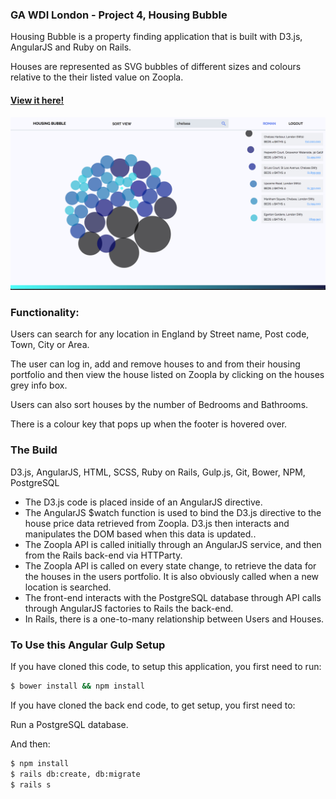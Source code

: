 ### GA WDI London - Project 4, Housing Bubble

Housing Bubble is a property finding application that is built with D3.js, AngularJS and Ruby on Rails.

Houses are represented as SVG bubbles of different sizes and colours relative to the their listed value on Zoopla.

#### [View it here!][url_id]
[url_id]: https://housingbubble.herokuapp.com

![](src/images/housingbubblescreen.png "Screen Shot")

### Functionality:

Users can search for any location in England by Street name, Post code, Town, City or Area.

The user can log in, add and remove houses to and from their housing portfolio and then view the house listed on Zoopla by clicking on the houses grey info box.

Users can also sort houses by the number of Bedrooms and Bathrooms.

There is a colour key that pops up when the footer is hovered over.

### The Build

D3.js, AngularJS, HTML, SCSS, Ruby on Rails, Gulp.js, Git, Bower, NPM, PostgreSQL

- The D3.js code is placed inside of an AngularJS directive.
- The AngularJS $watch function is used to bind the D3.js directive to the house price data retrieved from Zoopla. D3.js then interacts and manipulates the DOM based when this data is updated..
- The Zoopla API is called initially through an AngularJS service, and then from the Rails back-end via HTTParty.
- The Zoopla API is called on every state change, to retrieve the data for the houses in the users portfolio. It is also obviously called when a new location is searched.
- The front-end interacts with the PostgreSQL database through API calls through AngularJS factories to Rails the back-end.
- In Rails, there is a one-to-many relationship between Users and Houses.

### To Use this Angular Gulp Setup

If you have cloned this code, to setup this application, you first need to run:

```sh
$ bower install && npm install
```

If you have cloned the back end code, to get setup, you first need to:

Run a PostgreSQL database.

And then:

```sh
$ npm install
$ rails db:create, db:migrate
$ rails s
```
